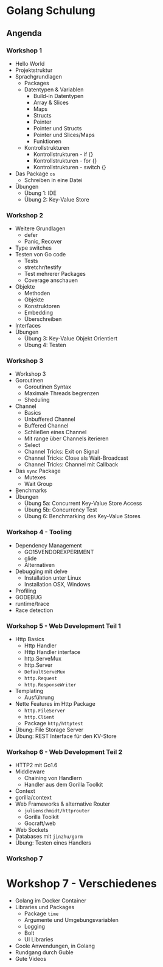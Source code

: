 # Golang Schulung

## Angenda

### Workshop 1
- Hello World
- Projektstruktur
- Sprachgrundlagen
  - Packages
  - Datentypen & Variablen
    - Build-in Datentypen
    - Array & Slices
    - Maps
    - Structs
    - Pointer
    - Pointer und Structs
    - Pointer und Slices/Maps
    - Funktionen
  - Kontrollstrukturen
    - Kontrollstrukturen - if {}
    - Kontrollstrukturen - for {}
    - Kontrollstrukturen - switch {}
- Das Package `os`
  - Schreiben in eine Datei
- Übungen
  - Übung 1: IDE
  - Übung 2: Key-Value Store

### Workshop 2
- Weitere Grundlagen
  - defer
  - Panic, Recover
- Type switches
- Testen von Go code
  - Tests
  - stretchr/testify
  - Test mehrerer Packages
  - Coverage anschauen
- Objekte
  - Methoden
  - Objekte
  - Konstruktoren
  - Embedding
  - Überschreiben
- Interfaces
- Übungen
  - Übung 3: Key-Value Objekt Orientiert
  - Übung 4: Testen

### Workshop 3
- Workshop 3
- Goroutinen
  - Goroutinen Syntax
  - Maximale Threads begrenzen
  - Sheduling
- Channel
  - Basics
  - Unbuffered Channel
  - Buffered Channel
  - Schließen eines Channel
  - Mit range über Channels iterieren
  - Select
  - Channel Tricks: Exit on Signal
  - Channel Tricks: Close als Wait-Broadcast
  - Channel Tricks: Channel mit Callback
- Das `sync` Package
  - Mutexes
  - Wait Group
- Benchmarks
- Übungen
  - Übung 5a: Concurrent Key-Value Store Access
  - Übung 5b: Concurrency Test
  - Übung 6: Benchmarking des Key-Value Stores

### Workshop 4 - Tooling
- Dependency Management
  - GO15VENDOREXPERIMENT
  - glide
  - Alternativen
- Debugging mit delve
  - Installation unter Linux
  - Installation OSX, Windows
- Profiling
- GODEBUG
- runtime/trace
- Race detection

### Workshop 5 - Web Development Teil 1
- Http Basics
  - Http Handler 
  - Http Handler interface
  - http.ServeMux
  - http.Server
  - `DefaultServeMux`
  - `http.Request`
  - `http.ResponseWriter`
- Templating
  - Ausführung
- Nette Features im Http Package
  - `http.FileServer`
  - `http.Client`
  - Package `http/httptest`
- Übung: File Storage Server
- Übung: REST Interface für den KV-Store

### Workshop 6 - Web Development Teil 2
- HTTP2 mit Go1.6
- Middleware
  - Chaining von Handlern
  - Handler aus dem Gorilla Toolkit
- Context
- gorilla/context
- Web Frameworks & alternative Router
  - `julienschmidt/httprouter`
  - Gorilla Toolkit
  - Gocraft/web
- Web Sockets
- Databases mit `jinzhu/gorm`
- Übung: Testen eines Handlers

### Workshop 7


# Workshop 7 - Verschiedenes
- Golang im Docker Container
- Libraries und Packages
  - Package `time`
  - Argumente und Umgebungsvariablen
  - Logging
  - Bolt
  - UI Libraries
- Coole Anwendungen, in Golang
- Rundgang durch Guble
- Gute Videos

